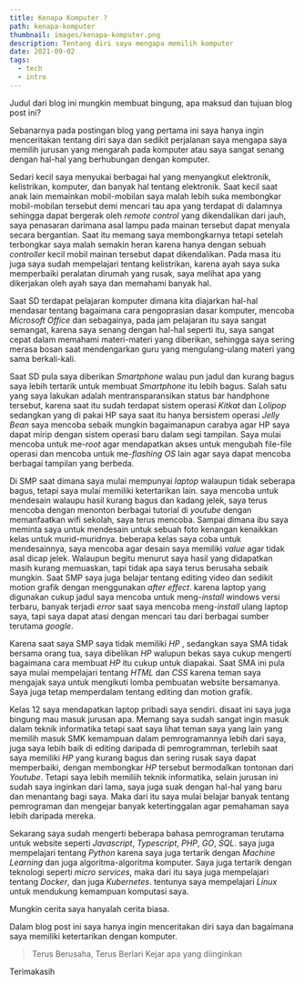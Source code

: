 ```yaml
---
title: Kenapa Komputer ?
path: kenapa-komputer
thumbnail: images/kenapa-komputer.png
description: Tentang diri saya mengapa memilih komputer
date: 2021-09-02
tags:
  - tech
  - intro
---
```


Judul dari blog ini mungkin membuat bingung, apa maksud dan tujuan blog post ini?

Sebanarnya pada postingan blog yang pertama ini saya hanya ingin menceritakan tentang diri saya dan sedikit perjalanan saya mengapa saya memilih jurusan yang mengarah pada komputer atau saya sangat senang dengan hal-hal yang berhubungan dengan komputer.

Sedari kecil saya menyukai berbagai hal yang menyangkut elektronik, kelistrikan, komputer, dan banyak hal tentang elektronik. Saat kecil saat anak lain memainkan mobil-mobilan saya malah lebih suka membongkar mobil-mobilan tersebut demi mencari tau apa yang terdapat di dalamnya sehingga dapat bergerak oleh _remote control_ yang dikendalikan dari jauh, saya penasaran darimana asal lampu pada mainan tersebut dapat menyala secara bergantian. Saat itu memang saya membongkarnya tetapi setelah terbongkar saya malah semakin heran karena hanya dengan sebuah _controller_ kecil mobil mainan tersebut dapat dikendalikan. Pada masa itu juga saya sudah mempelajari tentang kelistrikan, karena ayah saya suka memperbaiki peralatan dirumah yang rusak, saya melihat apa yang dikerjakan oleh ayah saya dan memahami banyak hal.

<!-- gambar -->

Saat SD terdapat pelajaran komputer dimana kita diajarkan hal-hal mendasar tentang bagaimana cara pengoprasian dasar komputer, mencoba _Microsoft Office_ dan sebagainya, pada jam pelajaran itu saya sangat semangat, karena saya senang dengan hal-hal seperti itu, saya sangat cepat dalam memahami materi-materi yang diberikan, sehingga saya sering merasa bosan saat mendengarkan guru yang mengulang-ulang materi yang sama berkali-kali.

Saat SD pula saya diberikan _Smartphone_ walau pun jadul dan kurang bagus saya lebih tertarik untuk membuat _Smartphone_ itu lebih bagus. Salah satu yang saya lakukan adalah mentransparansikan status bar handphone tersebut, karena saat itu sudah terdapat sistem operasi _Kitkat_ dan _Lolipop_ sedangkan yang di pakai HP saya saat itu hanya bersistem operasi _Jelly Bean_ saya mencoba sebaik mungkin bagaimanapun carabya agar HP saya dapat mirip dengan sistem operasi baru dalam segi tampilan. Saya mulai mencoba untuk me-_root_ agar mendapatkan akses untuk mengubah file-file operasi dan mencoba untuk me-_flashing_ _OS_ lain agar saya dapat mencoba berbagai tampilan yang berbeda.

<!-- flasing image -->

Di SMP saat dimana saya mulai mempunyai _laptop_ walaupun tidak seberapa bagus, tetapi saya mulai memiliki ketertarikan lain. saya mencoba untuk mendesain walaupu hasil kurang bagus dan kadang jelek, saya terus mencoba dengan menonton berbagai tutorial di _youtube_ dengan memanfaatkan wifi sekolah, saya terus mencoba. Sampai dimana ibu saya meminta saya untuk mendesain untuk sebuah foto kenangan kenaikkan kelas untuk murid-muridnya. beberapa kelas saya coba untuk mendesainnya, saya mencoba agar desain saya memiliki _value_ agar tidak asal dicap jelek. Walaupun begitu menurut saya hasil yang didapatkan masih kurang memuaskan, tapi tidak apa saya terus berusaha sebaik mungkin. Saat SMP saya juga belajar tentang editing video dan sedikit motion grafik dengan menggunakan _after effect_. karena laptop yang digunakan cukup jadul saya mencoba untuk meng-_install_ windows versi terbaru, banyak terjadi _error_ saat saya mencoba meng-_install_ ulang laptop saya, tapi saya dapat atasi dengan mencari tau dari berbagai sumber terutama _google_.

Karena saat saya SMP saya tidak memiliki _HP_ , sedangkan saya SMA tidak bersama orang tua, saya dibelikan _HP_ walupun bekas saya cukup mengerti bagaimana cara membuat _HP_ itu cukup untuk diapakai. Saat SMA ini pula saya mulai mempelajari tentang _HTML_ dan _CSS_ karena teman saya mengajak saya untuk mengikuti lomba pembuatan website bersamanya. Saya juga tetap memperdalam tentang editing dan motion grafik.

Kelas 12 saya mendapatkan laptop pribadi saya sendiri. disaat ini saya juga bingung mau masuk jurusan apa. Memang saya sudah sangat ingin masuk dalam teknik informatika tetapi saat saya lihat teman saya yang lain yang memilih masuk SMK kemampuan dalam pemrogramannya lebih dari saya, juga saya lebih baik di editing daripada di pemrogramman, terlebih saat saya memiliki _HP_ yang kurang bagus dan sering rusak saya dapat memperbaiki, dengan membongkar _HP_ tersebut bermodalkan tontonan dari _Youtube_. Tetapi saya lebih memiliih teknik informatika, selain jurusan ini sudah saya inginkan dari lama, saya juga suak dengan hal-hal yang baru dan menantang bagi saya. Maka dari itu saya mulai belajar banyak tentang pemrograman dan mengejar banyak ketertinggalan agar pemahaman saya lebih daripada mereka.

Sekarang saya sudah mengerti beberapa bahasa pemrograman terutama untuk website seperti _Javascript_, _Typescript_, _PHP_, _GO_, _SQL_. saya juga mempelajari tentang _Python_ karena saya juga tertarik dengan _Machine Learning_ dan juga algoritma-algoritma komputer. Saya juga tertarik dengan teknologi seperti _micro services_, maka dari itu saya juga mempelajari tentang _Docker_, dan juga _Kubernetes_. tentunya saya mempelajari _Linux_ untuk mendukung kemampuan komputasi saya.

Mungkin cerita saya hanyalah cerita biasa.

Dalam blog post ini saya hanya ingin menceritakan diri saya dan bagaimana saya memiliki ketertarikan dengan komputer.

> Terus Berusaha, Terus Berlari Kejar apa yang diinginkan

Terimakasih
